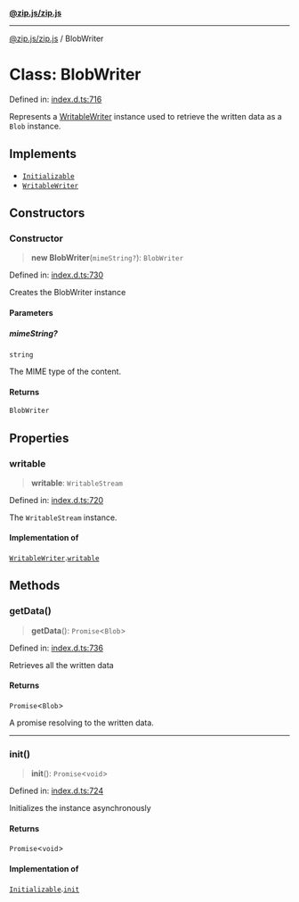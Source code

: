 [**@zip.js/zip.js**](../README.md)

***

[@zip.js/zip.js](../globals.md) / BlobWriter

# Class: BlobWriter

Defined in: [index.d.ts:716](https://github.com/gildas-lormeau/zip.js/blob/ac43341b8867abfc96920b30361a638957ffd437/index.d.ts#L716)

Represents a [WritableWriter](../interfaces/WritableWriter.md) instance used to retrieve the written data as a `Blob` instance.

## Implements

- [`Initializable`](../interfaces/Initializable.md)
- [`WritableWriter`](../interfaces/WritableWriter.md)

## Constructors

### Constructor

> **new BlobWriter**(`mimeString?`): `BlobWriter`

Defined in: [index.d.ts:730](https://github.com/gildas-lormeau/zip.js/blob/ac43341b8867abfc96920b30361a638957ffd437/index.d.ts#L730)

Creates the BlobWriter instance

#### Parameters

##### mimeString?

`string`

The MIME type of the content.

#### Returns

`BlobWriter`

## Properties

### writable

> **writable**: `WritableStream`

Defined in: [index.d.ts:720](https://github.com/gildas-lormeau/zip.js/blob/ac43341b8867abfc96920b30361a638957ffd437/index.d.ts#L720)

The `WritableStream` instance.

#### Implementation of

[`WritableWriter`](../interfaces/WritableWriter.md).[`writable`](../interfaces/WritableWriter.md#writable)

## Methods

### getData()

> **getData**(): `Promise`\<`Blob`\>

Defined in: [index.d.ts:736](https://github.com/gildas-lormeau/zip.js/blob/ac43341b8867abfc96920b30361a638957ffd437/index.d.ts#L736)

Retrieves all the written data

#### Returns

`Promise`\<`Blob`\>

A promise resolving to the written data.

***

### init()

> **init**(): `Promise`\<`void`\>

Defined in: [index.d.ts:724](https://github.com/gildas-lormeau/zip.js/blob/ac43341b8867abfc96920b30361a638957ffd437/index.d.ts#L724)

Initializes the instance asynchronously

#### Returns

`Promise`\<`void`\>

#### Implementation of

[`Initializable`](../interfaces/Initializable.md).[`init`](../interfaces/Initializable.md#init)
